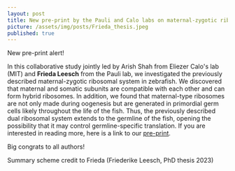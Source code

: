 ```yaml
---
layout: post
title: New pre-print by the Pauli and Calo labs on maternal-zygotic ribosomes
picture: /assets/img/posts/Frieda_thesis.jpeg
published: true
---
```

New pre-print alert! 

In this collaborative study jointly led by Arish Shah from Eliezer Calo's lab (MIT) and **Frieda Leesch** from the Pauli lab, we investigated the previously described maternal-zygotic ribosomal system in zebrafish. 
We discovered that maternal and somatic subunits are compatible with each other and can form hybrid ribosomes. In addition, we found that maternal-type ribosomes are not only made during oogenesis but are generated in primordial germ cells likely throughout the life of the fish. Thus, the previously described dual ribosomal system extends to the germline of the fish, opening the possibility that it may control germline-specific translation. If you are interested in reading more, here is a link to our [pre-print](https://www.biorxiv.org/content/10.1101/2024.08.29.610041v1).

Big congrats to all authors!

Summary scheme credit to Frieda (Friederike Leesch, PhD thesis 2023)
